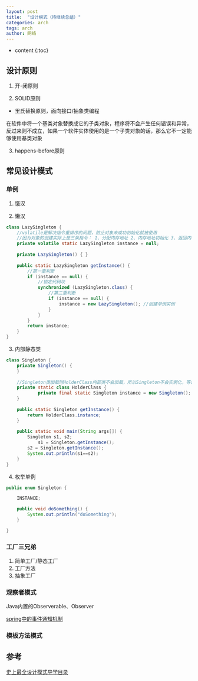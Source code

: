 ```yaml
---
layout: post
title:  "设计模式（待继续总结）"
categories: arch
tags: arch
author: 网络
---
```


* content
{:toc}











## 设计原则

1. 开-闭原则

2. SOLID原则

* 里氏替换原则，面向接口/抽象类编程

在软件中将一个基类对象替换成它的子类对象，程序将不会产生任何错误和异常，反过来则不成立，如果一个软件实体使用的是一个子类对象的话，那么它不一定能够使用基类对象

3. happens-before原则

## 常见设计模式

### 单例

1. 饿汉

2. 懒汉

```java
class LazySingleton {
    //volatile是解决指令重排序的问题，防止对象未成功初始化就被使用
    //因为对象的创建实际上是三条指令： 1、分配内存地址 2、内存地址初始化 3、返回内存地址句柄 其中2、3之间可能发生指令冲排序，导致线程A正在创建对象先执行1、3两步，结果线程B进来判断句柄已经不为空，直接返回给上层方法，此时对象还没有正确初始化内存，导致上层方法发生严重错误。
    private volatile static LazySingleton instance = null; 
 
    private LazySingleton() { } 
 
    public static LazySingleton getInstance() { 
        //第一重判断
        if (instance == null) {
            //锁定代码块
            synchronized (LazySingleton.class) {
                //第二重判断
                if (instance == null) {
                    instance = new LazySingleton(); //创建单例实例
                }
            }
        }
        return instance; 
    }
}
```

3. 内部静态类

```java
class Singleton {
	private Singleton() {
	}
	
    //Singleton类加载时HolderClass内部类不会加载，所以Singleton不会实例化，等调用getInstance的时候才实例化
	private static class HolderClass {
            private final static Singleton instance = new Singleton();
	}
	
	public static Singleton getInstance() {
	    return HolderClass.instance;
	}
	
	public static void main(String args[]) {
	    Singleton s1, s2; 
            s1 = Singleton.getInstance();
	    s2 = Singleton.getInstance();
	    System.out.println(s1==s2);
	}
}
```

4. 枚举单例

```java
public enum Singleton {

    INSTANCE;

    public void doSomething() {
        System.out.println("doSomething");
    }

}
```

### 工厂三兄弟

1. 简单工厂/静态工厂
2. 工厂方法
3. 抽象工厂

### 观察者模式

Java内置的Observerable、Observer

[spring中的事件通知机制](https://qigangzhong.github.io/2019/12/17/spring-event/#applicationevent)

### 模板方法模式

## 参考

[史上最全设计模式导学目录](https://blog.csdn.net/lovelion/article/details/17517213)

